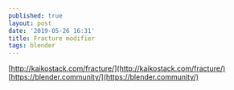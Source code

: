 ```yaml
---
published: true
layout: post
date: '2019-05-26 16:31'
title: Fracture modifier
tags: blender 
---
```

[http://kaikostack.com/fracture/](http://kaikostack.com/fracture/)  
[https://blender.community/](https://blender.community/)
